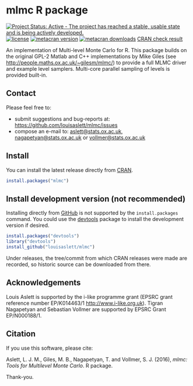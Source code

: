 # mlmc R package
[![Project Status: Active - The project has reached a stable, usable state and is being actively developed.](http://www.repostatus.org/badges/latest/active.svg)](http://www.repostatus.org/#active)
[![license](http://img.shields.io/badge/license-GPL%20%28%3E=%202%29-brightgreen.svg?style=flat)](http://www.gnu.org/licenses/gpl-2.0.html)
[![metacran version](http://www.r-pkg.org/badges/version/mlmc)](http://cran.r-project.org/web/packages/mlmc/index.html)
[![metacran downloads](http://cranlogs.r-pkg.org/badges/mlmc?color=brightgreen)](http://cran.r-project.org/web/packages/mlmc/index.html)
[CRAN check result](http://cran.r-project.org/web/checks/check_results_mlmc.html)

An implementation of Multi-level Monte Carlo for R.  This package builds on the original GPL-2 Matlab and C++ implementations by Mike Giles (see <http://people.maths.ox.ac.uk/~gilesm/mlmc/>) to provide a full MLMC driver and example level samplers.  Multi-core parallel sampling of levels is provided built-in.

## Contact

Please feel free to:

* submit suggestions and bug-reports at: <https://github.com/louisaslett/mlmc/issues>
* compose an e-mail to: <aslett@stats.ox.ac.uk>, <nagapetyan@stats.ox.ac.uk> or <vollmer@stats.ox.ac.uk>

## Install

You can install the latest release directly from
[CRAN](http://cran.r-project.org/web/packages/mlmc/index.html).

```r
install.packages("mlmc")
```

## Install development version (not recommended)

Installing directly from [GitHub](https://github.com) is not supported by the
`install.packages` command. You could use the
[devtools](http://cran.r-project.org/web/packages/devtools/index.html) package
to install the development version if desired.

```r
install.packages("devtools")
library("devtools")
install_github("louisaslett/mlmc")
```

Under releases, the tree/commit from which CRAN releases were made are recorded,
so historic source can be downloaded from there.

## Acknowledgements

Louis Aslett is supported by the i-like programme grant (EPSRC grant reference number EP/K014463/1 <http://www.i-like.org.uk>).  Tigran Nagapetyan and Sebastian Vollmer are supported by EPSRC Grant EP/N000188/1.

## Citation

If you use this software, please cite:

Aslett, L. J. M., Giles, M. B., Nagapetyan, T. and Vollmer, S. J. (2016), *mlmc: Tools for Multilevel Monte Carlo*.  R package.

Thank-you.
